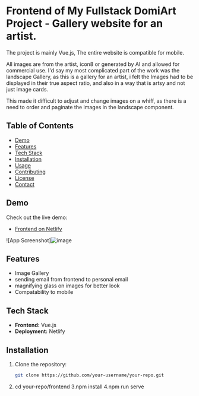 # Frontend of My Fullstack DomiArt Project - Gallery website for an artist.

The project is mainly Vue.js, 
The entire website is compatible for mobile.

All images are from the artist, icon8 or generated by AI and allowed for commercial use.
I'd say my most complicated part of the work was the landscape Gallery,
as this is a gallery for an artist, i felt the Images had to be displayed in their true aspect ratio,
and also in a way that is artsy and not just image cards.

This made it difficult to adjust and change images on a whiff, as there is a need to order and paginate the images in the landscape component.

## Table of Contents

- [Demo](#demo)
- [Features](#features) 
- [Tech Stack](#tech-stack)
- [Installation](#installation)
- [Usage](#usage)
- [Contributing](#contributing)
- [License](#license)
- [Contact](#contact)

## Demo

Check out the live demo:
- [Frontend on Netlify](https://domi-arts.com/)

![App Screenshot]![image](https://github.com/user-attachments/assets/700b3360-651b-4ca9-b201-a1ea05118ce0)


## Features

- Image Gallery
- sending email from frontend to personal email
- magnifying glass on images for better look
- Compatability to mobile

## Tech Stack

- **Frontend:** Vue.js
- **Deployment:** Netlify

## Installation

1. Clone the repository:
   ```bash
   git clone https://github.com/your-username/your-repo.git
2. cd your-repo/frontend
3.npm install
4.npm run serve

